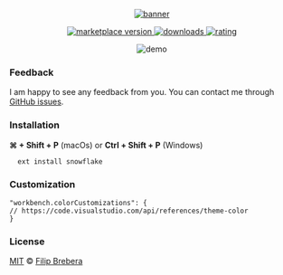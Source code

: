<p align="center">
  <a href="https://snowflake.brebera.com">
  <img alt="banner" src="https://raw.githubusercontent.com/breberafilip/snowflake-theme-vscode/master/assets/banner.png?token=AKJ4MSCVBUDNU6X64TRPD4K6YKTIA"/>
  </a>
</p> 


<p align="center">
  <!-- marketplace version -->
  <a href="https://marketplace.visualstudio.com/items?itemName=breberafilip.snowflake-theme">
    <img alt="marketplace version" src="https://img.shields.io/vscode-marketplace/v/breberafilip.snowflake-theme.svg?maxAge=3600&style=for-the-badge&labelColor=1b2029&color=5dbcd4">
  </a>
  <!-- downloads -->
  <a href="https://marketplace.visualstudio.com/items?itemName=breberafilip.snowflake-theme">
    <img alt="downloads" src="https://img.shields.io/visual-studio-marketplace/d/breberafilip.snowflake-theme.svg?maxAge=3600&style=for-the-badge&labelColor=1b2029&color=5dbcd4">
  </a>
  <!-- rating -->
  <a href="https://marketplace.visualstudio.com/items?itemName=breberafilip.snowflake-theme">
    <img alt="rating" src="https://img.shields.io/visual-studio-marketplace/stars/breberafilip.snowflake-theme.svg?maxAge=86400&style=for-the-badge&labelColor=1b2029&color=5dbcd4">
  </a>
</p>

<p align="center"><img alt="demo" src="https://raw.githubusercontent.com/breberafilip/snowflake-theme-vscode/master/assets/demo.png?token=AKJ4MSAGLYVNEXONTZJG54S6YKTLC"</p>


### Feedback

I am happy to see any feedback from you. You can contact me through [GitHub issues](https://github.com/breberafilip/snowflake-theme-vscode/issues). 



### Installation

**⌘ + Shift + P** (macOs) or **Ctrl + Shift + P** (Windows)
 ```
   ext install snowflake
 ```



### Customization


```
"workbench.colorCustomizations": {
// https://code.visualstudio.com/api/references/theme-color
}
```



### License

[MIT](https://github.com/breberafilip/snowflake-theme-vscode/blob/master/LICENSE) © [Filip Brebera](https://brebera.com)
